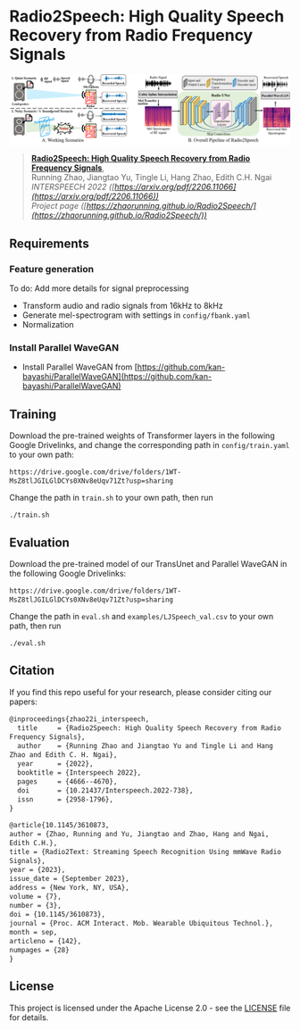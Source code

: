 # Radio2Speech: High Quality Speech Recovery from Radio Frequency Signals
<p align="center"> <img src='examples/overall.png' align="center"> </p>

> [**Radio2Speech: High Quality Speech Recovery from Radio Frequency Signals**](https://arxiv.org/pdf/2206.11066),               
> Running Zhao, Jiangtao Yu, Tingle Li, Hang Zhao, Edith C.H. Ngai   
> *INTERSPEECH 2022 ([https://arxiv.org/pdf/2206.11066](https://arxiv.org/pdf/2206.11066))*    
> *Project page ([https://zhaorunning.github.io/Radio2Speech/](https://zhaorunning.github.io/Radio2Speech/))*
> 

## Requirements
### Feature generation
To do: Add more details for signal preprocessing
- Transform audio and radio signals from 16kHz to 8kHz
- Generate mel-spectrogram with settings in `config/fbank.yaml`
- Normalization 

### Install Parallel WaveGAN
- Install Parallel WaveGAN from [https://github.com/kan-bayashi/ParallelWaveGAN](https://github.com/kan-bayashi/ParallelWaveGAN)

## Training
Download the pre-trained weights of Transformer layers in the following Google Drivelinks, and change the corresponding path in `config/train.yaml` to your own path:
```
https://drive.google.com/drive/folders/1WT-MsZ8tlJGILGlDCYs0XNv8eUqv71Zt?usp=sharing
```
Change the path in `train.sh` to your own path, then run
```shell script
./train.sh
```

## Evaluation
Download the pre-trained model of our TransUnet and Parallel WaveGAN in the following Google Drivelinks:
```
https://drive.google.com/drive/folders/1WT-MsZ8tlJGILGlDCYs0XNv8eUqv71Zt?usp=sharing
```
    
Change the path in `eval.sh` and `examples/LJSpeech_val.csv` to your own path, then run
```shell script
./eval.sh
```

## Citation

If you find this repo useful for your research, please consider citing our papers:
```
@inproceedings{zhao22i_interspeech,
  title     = {Radio2Speech: High Quality Speech Recovery from Radio Frequency Signals},
  author    = {Running Zhao and Jiangtao Yu and Tingle Li and Hang Zhao and Edith C. H. Ngai},
  year      = {2022},
  booktitle = {Interspeech 2022},
  pages     = {4666--4670},
  doi       = {10.21437/Interspeech.2022-738},
  issn      = {2958-1796},
}
```
```
@article{10.1145/3610873,
author = {Zhao, Running and Yu, Jiangtao and Zhao, Hang and Ngai, Edith C.H.},
title = {Radio2Text: Streaming Speech Recognition Using mmWave Radio Signals},
year = {2023},
issue_date = {September 2023},
address = {New York, NY, USA},
volume = {7},
number = {3},
doi = {10.1145/3610873},
journal = {Proc. ACM Interact. Mob. Wearable Ubiquitous Technol.},
month = sep,
articleno = {142},
numpages = {28}
}
```

## License
This project is licensed under the Apache License 2.0 - see the [LICENSE](docs/LICENSE) file for details.
